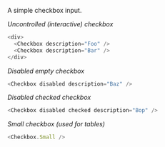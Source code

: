 A simple checkbox input.

*Uncontrolled (interactive) checkbox*
```js
<div>
  <Checkbox description="Foo" />
  <Checkbox description="Bar" />
</div>
```

*Disabled empty checkbox*
```js
<Checkbox disabled description="Baz" />
```

*Disabled checked checkbox*
```js
<Checkbox disabled checked description="Bop" />
```

*Small checkbox (used for tables)*
```js
<Checkbox.Small />
```
